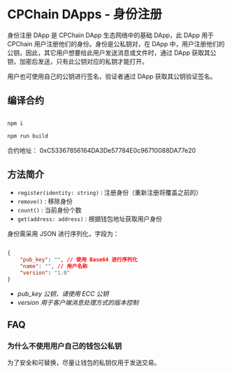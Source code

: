 # CPChain DApps - 身份注册

身份注册 DApp 是 CPChain DApp 生态网络中的基础 DApp，此 DApp 用于 CPChain 用户注册他们的身份。身份是公私钥对，在 DApp 中，用户注册他们的公钥，因此，其它用户想要给此用户发送消息或文件时，通过 DApp 获取其公钥，加密后发送，只有此公钥对应的私钥才能打开。

用户也可使用自己的公钥进行签名，验证者通过 DApp 获取其公钥验证签名。

## 编译合约

```bash

npm i

npm run build

```

合约地址： 0xC53367856164DA3De57784E0c96710088DA77e20

## 方法简介

+ `register(identity: string)` : 注册身份（重新注册将覆盖之前的）
+ `remove()` : 移除身份
+ `count()` : 当前身份个数
+ `get(address: address)` : 根据钱包地址获取用户身份

身份需采用 JSON 进行序列化，字段为：

```json

{
    "pub_key": "", // 使用 Base64 进行序列化
    "name": "", // 用户名称
    "version": "1.0"
}

```

+ *pub_key 公钥，请使用 ECC 公钥*
+ *version 用于客户端消息处理方式的版本控制*

## FAQ

### 为什么不使用用户自己的钱包公私钥

为了安全和可替换，尽量让钱包的私钥仅用于发送交易。
